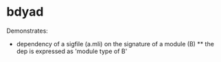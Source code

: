 # bdyad

Demonstrates:

* dependency of a sigfile (a.mli) on the signature of a module (B)
** the dep is expressed as 'module type of B'
